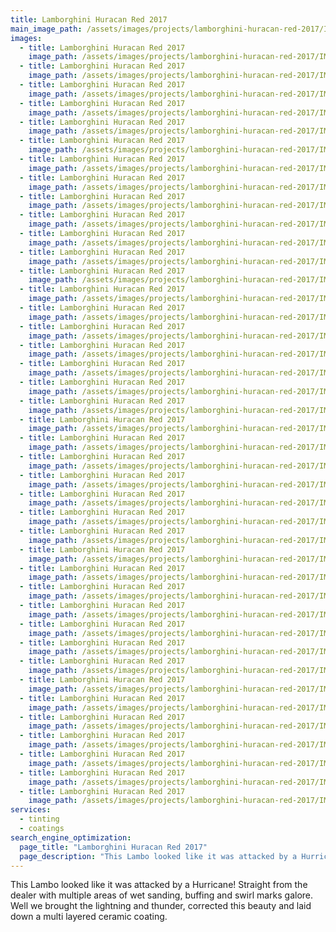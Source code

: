 ```yaml
---
title: Lamborghini Huracan Red 2017
main_image_path: /assets/images/projects/lamborghini-huracan-red-2017/IMG_1553.jpg
images:
  - title: Lamborghini Huracan Red 2017
    image_path: /assets/images/projects/lamborghini-huracan-red-2017/IMG_0232.jpg
  - title: Lamborghini Huracan Red 2017
    image_path: /assets/images/projects/lamborghini-huracan-red-2017/IMG_0233.jpg
  - title: Lamborghini Huracan Red 2017
    image_path: /assets/images/projects/lamborghini-huracan-red-2017/IMG_0235.jpg
  - title: Lamborghini Huracan Red 2017
    image_path: /assets/images/projects/lamborghini-huracan-red-2017/IMG_0237.jpg
  - title: Lamborghini Huracan Red 2017
    image_path: /assets/images/projects/lamborghini-huracan-red-2017/IMG_0239.jpg
  - title: Lamborghini Huracan Red 2017
    image_path: /assets/images/projects/lamborghini-huracan-red-2017/IMG_0264.jpg
  - title: Lamborghini Huracan Red 2017
    image_path: /assets/images/projects/lamborghini-huracan-red-2017/IMG_0290.jpg
  - title: Lamborghini Huracan Red 2017
    image_path: /assets/images/projects/lamborghini-huracan-red-2017/IMG_0291.jpg
  - title: Lamborghini Huracan Red 2017
    image_path: /assets/images/projects/lamborghini-huracan-red-2017/IMG_0292.jpg
  - title: Lamborghini Huracan Red 2017
    image_path: /assets/images/projects/lamborghini-huracan-red-2017/IMG_0293.jpg
  - title: Lamborghini Huracan Red 2017
    image_path: /assets/images/projects/lamborghini-huracan-red-2017/IMG_0294.jpg
  - title: Lamborghini Huracan Red 2017
    image_path: /assets/images/projects/lamborghini-huracan-red-2017/IMG_0295.jpg
  - title: Lamborghini Huracan Red 2017
    image_path: /assets/images/projects/lamborghini-huracan-red-2017/IMG_0296.jpg
  - title: Lamborghini Huracan Red 2017
    image_path: /assets/images/projects/lamborghini-huracan-red-2017/IMG_0297.jpg
  - title: Lamborghini Huracan Red 2017
    image_path: /assets/images/projects/lamborghini-huracan-red-2017/IMG_0306.jpg
  - title: Lamborghini Huracan Red 2017
    image_path: /assets/images/projects/lamborghini-huracan-red-2017/IMG_0312.jpg
  - title: Lamborghini Huracan Red 2017
    image_path: /assets/images/projects/lamborghini-huracan-red-2017/IMG_0313.jpg
  - title: Lamborghini Huracan Red 2017
    image_path: /assets/images/projects/lamborghini-huracan-red-2017/IMG_0314.jpg
  - title: Lamborghini Huracan Red 2017
    image_path: /assets/images/projects/lamborghini-huracan-red-2017/IMG_0316.jpg
  - title: Lamborghini Huracan Red 2017
    image_path: /assets/images/projects/lamborghini-huracan-red-2017/IMG_0319.jpg
  - title: Lamborghini Huracan Red 2017
    image_path: /assets/images/projects/lamborghini-huracan-red-2017/IMG_1520.jpg
  - title: Lamborghini Huracan Red 2017
    image_path: /assets/images/projects/lamborghini-huracan-red-2017/IMG_1521.jpg
  - title: Lamborghini Huracan Red 2017
    image_path: /assets/images/projects/lamborghini-huracan-red-2017/IMG_1522.jpg
  - title: Lamborghini Huracan Red 2017
    image_path: /assets/images/projects/lamborghini-huracan-red-2017/IMG_1523.jpg
  - title: Lamborghini Huracan Red 2017
    image_path: /assets/images/projects/lamborghini-huracan-red-2017/IMG_1526.jpg
  - title: Lamborghini Huracan Red 2017
    image_path: /assets/images/projects/lamborghini-huracan-red-2017/IMG_1535.jpg
  - title: Lamborghini Huracan Red 2017
    image_path: /assets/images/projects/lamborghini-huracan-red-2017/IMG_1537.jpg
  - title: Lamborghini Huracan Red 2017
    image_path: /assets/images/projects/lamborghini-huracan-red-2017/IMG_1537.jpg
  - title: Lamborghini Huracan Red 2017
    image_path: /assets/images/projects/lamborghini-huracan-red-2017/IMG_1539.jpg
  - title: Lamborghini Huracan Red 2017
    image_path: /assets/images/projects/lamborghini-huracan-red-2017/IMG_1543.jpg
  - title: Lamborghini Huracan Red 2017
    image_path: /assets/images/projects/lamborghini-huracan-red-2017/IMG_1551.jpg
  - title: Lamborghini Huracan Red 2017
    image_path: /assets/images/projects/lamborghini-huracan-red-2017/IMG_1555.jpg
  - title: Lamborghini Huracan Red 2017
    image_path: /assets/images/projects/lamborghini-huracan-red-2017/IMG_1556.jpg
  - title: Lamborghini Huracan Red 2017
    image_path: /assets/images/projects/lamborghini-huracan-red-2017/IMG_1557.jpg
  - title: Lamborghini Huracan Red 2017
    image_path: /assets/images/projects/lamborghini-huracan-red-2017/IMG_1767.jpg
  - title: Lamborghini Huracan Red 2017
    image_path: /assets/images/projects/lamborghini-huracan-red-2017/IMG_1768.jpg
  - title: Lamborghini Huracan Red 2017
    image_path: /assets/images/projects/lamborghini-huracan-red-2017/IMG_1769.jpg
  - title: Lamborghini Huracan Red 2017
    image_path: /assets/images/projects/lamborghini-huracan-red-2017/IMG_1770.jpg
  - title: Lamborghini Huracan Red 2017
    image_path: /assets/images/projects/lamborghini-huracan-red-2017/IMG_1773.jpg
  - title: Lamborghini Huracan Red 2017
    image_path: /assets/images/projects/lamborghini-huracan-red-2017/IMG_1774.jpg
  - title: Lamborghini Huracan Red 2017
    image_path: /assets/images/projects/lamborghini-huracan-red-2017/IMG_1776.jpg
services:
  - tinting
  - coatings
search_engine_optimization:
  page_title: "Lamborghini Huracan Red 2017"
  page_description: "This Lambo looked like it was attacked by a Hurricane! Straight from the dealer with multiple areas of wet sanding, buffing and swirl marks galore."
---
```

This Lambo looked like it was attacked by a Hurricane! Straight from the dealer with multiple areas of wet sanding, buffing and swirl marks galore. Well we brought the lightning and thunder, corrected this beauty and laid down a multi layered ceramic coating.
